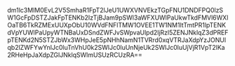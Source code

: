 dm1lc3MlM0EvL2V5SmhaR1FpT2lJeU1UWXVNVEkzTGpFNU1DNDFPQ0lzSW1GcFpDSTZJakFpTENKb2IzTjBJam9pSWl3aWFXUWlPaUkwTkdFMVl6WXlOaTB6TkRZMExUUXpObU10WVdFNFlTMW1OVEE1TW1NM1ltTmtPR1lpTENKdVpYUWlPaUpyWTNBaUxDSndZWFJvSWpvaUlpd2ljRzl5ZENJNklqZ3dPREFpTENKd2N5STZJbWx3WHpJeE5pNHhNamN1TVRrd0xqVTRJaXdpYzJONUlqb2lZWFYwYnlJc0luTnVhU0k2SWlJc0luUnNjeUk2SWlJc0luUjVjR1VpT2lKa2RHeHpJaXdpZGlJNklqSWlmUSUzRCUzRA==

